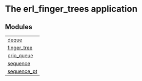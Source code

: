 

# The erl_finger_trees application #


## Modules ##


<table width="100%" border="0" summary="list of modules">
<tr><td><a href="deque.md" class="module">deque</a></td></tr>
<tr><td><a href="finger_tree.md" class="module">finger_tree</a></td></tr>
<tr><td><a href="prio_queue.md" class="module">prio_queue</a></td></tr>
<tr><td><a href="sequence.md" class="module">sequence</a></td></tr>
<tr><td><a href="sequence_pt.md" class="module">sequence_pt</a></td></tr></table>

